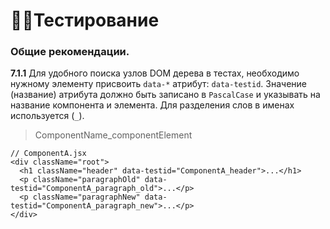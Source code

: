# 🧑‍🦽Тестирование

### Общие рекомендации.

**7.1.1** Для удобного поиска узлов DOM дерева в тестах, необходимо нужному элементу присвоить `data-*` атрибут: `data-testid`. Значение (название) атрибута должно быть записано в `PascalCase` и указывать на название компонента и элемента. Для разделения слов в именах используется (`_`).

> ComponentName\_componentElement

```
// ComponentA.jsx
<div className="root">
  <h1 className="header" data-testid="ComponentA_header">...</h1>
  <p className="paragraphOld" data-testid="ComponentA_paragraph_old">...</p>
  <p className="paragraphNew" data-testid="ComponentA_paragraph_new">...</p>
</div>
```
